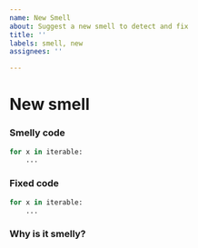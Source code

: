 ```yaml
---
name: New Smell
about: Suggest a new smell to detect and fix
title: ''
labels: smell, new
assignees: ''

---
```


# New smell

### Smelly code
```py
for x in iterable:
    ...
```
### Fixed code
```py
for x in iterable:
    ...
```
### Why is it smelly?
